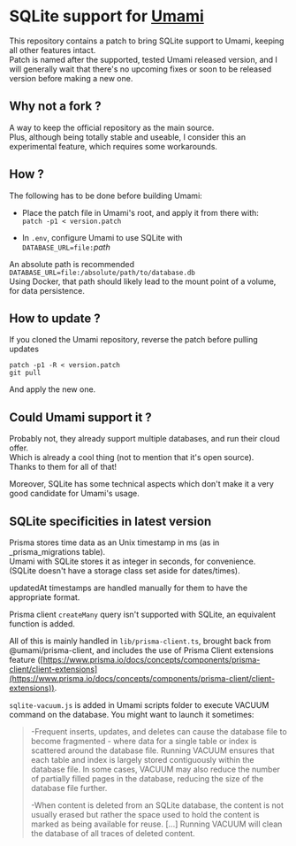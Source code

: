 # SQLite support for [Umami](https://github.com/umami-software/umami)
This repository contains a patch to bring SQLite support to Umami, keeping all other features intact.\
Patch is named after the supported, tested Umami released version, and I will generally wait that there's no upcoming fixes or soon to be released version before making a new one.

## Why not a fork ?
A way to keep the official repository as the main source.\
Plus, although being totally stable and useable, I consider this an experimental feature, which requires some workarounds.

## How ?
The following has to be done before building Umami:

- Place the patch file in Umami's root, and apply it from there with:\
`patch -p1 < version.patch`

- In `.env`, configure Umami to use SQLite with\
`DATABASE_URL=file:`*path*

An absolute path is recommended `DATABASE_URL=file:/absolute/path/to/database.db`\
Using Docker, that path should likely lead to the mount point of a volume, for data persistence.

## How to update ?
If you cloned the Umami repository, reverse the patch before pulling updates
```
patch -p1 -R < version.patch
git pull
```
And apply the new one.

## Could Umami support it ?
Probably not, they already support multiple databases, and run their cloud offer.\
Which is already a cool thing (not to mention that it's open source).\
Thanks to them for all of that!

Moreover, SQLite has some technical aspects which don't make it a very good candidate for Umami's usage.

## SQLite specificities in latest version
Prisma stores time data as an Unix timestamp in ms (as in _prisma_migrations table).\
Umami with SQLite stores it as integer in seconds, for convenience.\
(SQLite doesn't have a storage class set aside for dates/times).

updatedAt timestamps are handled manually for them to have the appropriate format.

Prisma client `createMany` query isn't supported with SQLite, an equivalent function is added.

All of this is mainly handled in `lib/prisma-client.ts`, brought back from @umami/prisma-client, and includes the use of Prisma Client extensions feature ([https://www.prisma.io/docs/concepts/components/prisma-client/client-extensions](https://www.prisma.io/docs/concepts/components/prisma-client/client-extensions)).

`sqlite-vacuum.js` is added in Umami scripts folder to execute VACUUM command on the database. You might want to launch it sometimes:
>-Frequent inserts, updates, and deletes can cause the database file to become fragmented - where data for a single table or index is scattered around the database file. Running VACUUM ensures that each table and index is largely stored contiguously within the database file. In some cases, VACUUM may also reduce the number of partially filled pages in the database, reducing the size of the database file further.
>
>-When content is deleted from an SQLite database, the content is not usually erased but rather the space used to hold the content is marked as being available for reuse. [...] Running VACUUM will clean the database of all traces of deleted content.